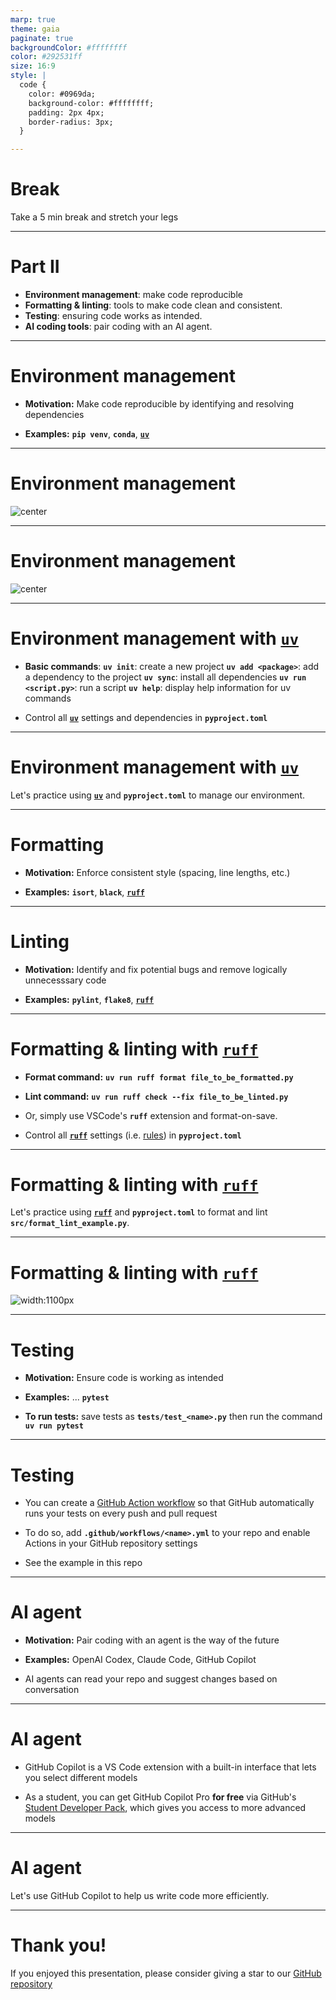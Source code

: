 ```yaml
---
marp: true
theme: gaia
paginate: true
backgroundColor: #ffffffff
color: #292531ff
size: 16:9
style: |
  code {
    color: #0969da;
    background-color: #ffffffff;
    padding: 2px 4px;
    border-radius: 3px;
  }

---
```


# Break

Take a 5 min break and stretch your legs

---

# Part II

- **Environment management**: make code reproducible
- **Formatting & linting**: tools to make code clean and consistent.
- **Testing**: ensuring code works as intended.
- **AI coding tools**: pair coding with an AI agent.

---

# Environment management

- **Motivation:** Make code reproducible by identifying and resolving dependencies

- **Examples:** **`pip venv`**, **`conda`**, [**`uv`**](https://docs.astral.sh/uv/)

<!--
Caveat: I am very new to many of these tools, but I will try to share my personal perspective and the tricks I have found useful.
For Python code to run, you need to have the right version of Python and external libraries installed.
In other words, you need to have the right "environment".
Environment managers automate this process. 
Python has a built-in environment manager called "pip venv", but there are also popular third-party tools like "conda" and "uv".
My favorite is "uv" because it is the easiest to use, incredibly fast, and works well with other tools I'll mention later.
Installing and activating an environment is as easy as 
**`uv sync`** 
-->

---

# Environment management
![center](../images/dependency_graph.png)

<!--
An environment manager will try to install all dependencies.Most packages depend on other packages, creating a dependency graph as shown. 
Suppose we need to install packages A and B, and both depend on package C.
Then the environment will need to install all three.
Luckily, A requires C version greater than 1.2.3, and B requires C version less than 2.0.0, so any version inbetween will do.
-->

---

# Environment management
![center](../images/dependency_graph_conflict.png)

<!--
But sometimes packages have conflicting requirements.
For example, if package A requires version < 1.2.3 of package C, and package B requires version > 2.0.0 of package C, then there is a conflict.
In such cases, you may need to manually resolve the conflict by adjusting versions or even using alternative packages.
-->

---

# Environment management with [**`uv`**](https://docs.astral.sh/uv/)

- **Basic commands**: 
**`uv init`**: create a new project
**`uv add <package>`**: add a dependency to the project
**`uv sync`**: install all dependencies
**`uv run <script.py>`**: run a script
**`uv help`**: display help information for uv commands

- Control all [**`uv`**](https://docs.astral.sh/uv/) settings and dependencies in **`pyproject.toml`**

<!--
Here are some basic uv commands ... 
To initialize uv in a new project, run "uv init".
To add a dependency, run "uv add" then the package name.
The command "uv sync" will rapidly install all dependencies, much faster than other environment managers.
To run a script, you would use "uv run" then the script name.
If you want to know what other commands are available, use the command "uv help".
-->

---

# Environment management with [**`uv`**](https://docs.astral.sh/uv/)

Let's practice using [**`uv`**](https://docs.astral.sh/uv/) and **`pyproject.toml`** to manage our environment.

---

# Formatting

- **Motivation:** Enforce consistent style (spacing, line lengths, etc.)

- **Examples:** **`isort`**, **`black`**, [**`ruff`**](https://docs.astral.sh/ruff/)

<!--
Good code is well-organized, stylistically consistent, and free of bugs and errors.
Formatters and linters are tools that help achieve these traits in your code.
Formatters improve the visual appearance of your code without changing functionality.
They enforce consistent style by controlling spacing, line lengths, indentation, etc.
Examples of formatters include isort, black, and ruff.
isort sorts imports alphabetically and automatically separates them into sections.
black reformats entire files, ensuring a consistent style throughout.
ruff is also a general formatter, that can basically do anything isort or black can do but faster, and its my preferred tool.
-->

---

# Linting

- **Motivation:** Identify and fix potential bugs and remove logically unnecesssary code

- **Examples:** **`pylint`**, **`flake8`**, [**`ruff`**](https://docs.astral.sh/ruff/)

<!--
Linters identify style violations, but also potential bugs and errors like unused variables, missing imports, or more subtle bugs beyond obvious syntactic errors.
There are a handful of popular and customizable linters, including flake8, pylint, and ruff.
You'll notice that we see ruff again here because it is both a formatter and a linter.
And yet again, my favorite tool here is "ruff" because it can do almost everything the other tools can but faster.
-->

---

# Formatting & linting with [**`ruff`**](https://docs.astral.sh/ruff/)

- **Format command:**
**`uv run ruff format file_to_be_formatted.py`**

- **Lint command:**
**`uv run ruff check --fix file_to_be_linted.py`**

- Or, simply use VSCode's **`ruff`** extension and format-on-save.

- Control all [**`ruff`**](https://docs.astral.sh/ruff/) settings (i.e. [rules](https://docs.astral.sh/ruff/rules/)) in **`pyproject.toml`**

<!--
To format with ruff, just "uv add ruff" as a dependency, then run "ruff format" on the file as shown.
To lint with ruff, just run "ruff check" on the file as shown.
Linting technically only identifies issues, it doesn't necessarilly fix them.
To have ruff fix any issues for which automatic fixes are available, add the --fix flag.

However, although these commands are relatively straightforward, they are not they way that I use ruff.
A big reason I love ruff is that there is a VSCode extension for it.
This allows ruff to provide real-time visual format & lint feedback.
Although we do no have the time to show you, I also recommend using format-on-save to automatically format and fix linting issues every time you ctrl+s save a file.

Finally, all ruff settings, like uv dependencies, are stored in pyproject.toml.
-->

---

# Formatting & linting with [**`ruff`**](https://docs.astral.sh/ruff/)

Let's practice using [**`ruff`**](https://docs.astral.sh/ruff/) and **`pyproject.toml`** to format and lint **`src/format_lint_example.py`**.

<!--
Lets look at an example:
1. Show format_lint_example.py
2. Point out formatting issues
3. Enable ruff extension -- 41 problems!
4. Hover over formatting issues
5. Run `uv run ruff format format_lint_example.py`
6. Use ctrl+z and ctrl+shift+z to undo and redo changes, highlighting specific changes from top to bottom
7. Go to pyproject.toml and highlight ruff format settings
8. Change line-length to 30 (way too short), and show how this immediately causes formatting issues in format_lint_example.py, then change back
9. Point out how there are still yellow squiggles in format_lint_example.py (18 problems); some of these are formatting issues ruff doesn't fix automatically (like "line too long"), but others are actually linting issues because they involve code syntax rather than format (e.g. truth comparison, unused variable)
10. Run 'uv run ruff check --fix --unsafe-fixes format_lint_example.py' to identify linting issues and aggressively fix those for which automatic fixes exist
11. Use ctrl+z and ctrl+shift+z to undo and redo changes, highlighting specific changes from top to bottom
11. Hover over the remaining linting issue, related to returning the condition directly and show an easy fix (also suggested by Copilot)
12. Disable "SIM" ruff rules in pyproject.toml, and show how this is another way to remove the final linting issue
13. Compare before and after


Hopefully this example demonstrates that ruff is an easy, fast, and flexible way to enforce consistent style and catch bugs in your code.
-->

---

# Formatting & linting with [**`ruff`**](https://docs.astral.sh/ruff/)

![width:1100px](../images/ruff_before_after.png)

---

# Testing

- **Motivation:** Ensure code is working as intended

- **Examples:** ... **`pytest`**

- **To run tests:** save tests as **`tests/test_<name>.py`** then run the command **`uv run pytest`**

<!--
Good code is not just nicely formatted and free of obvious bugs and errors -- it actually works as intended.
The 
-->
---

# Testing

- You can create a [GitHub Action workflow](https://github.com/bknutson0/ams-coding-bootcamp/actions) so that GitHub automatically runs your tests on every push and pull request

- To do so, add **`.github/workflows/<name>.yml`** to your repo and enable Actions in your GitHub repository settings

- See the example in this repo

---

# AI agent 

- **Motivation:** Pair coding with an agent is the way of the future

- **Examples:** OpenAI Codex, Claude Code, GitHub Copilot

- AI agents can read your repo and suggest changes based on conversation

<!--
Pair programming with an AI agent can help you write better code faster.
Agents can provide context-aware autocomplete suggestions, but also assist with code navigation, refactoring, generating tests, and much more.
One convenience of these agents is that they have direct read access to your repo, so you don't have to do what I use to do: copy-paste blocks of code into ChatGPT.
Of course, it is important to review and understand suggested changes before accepting, especially for important parts of your code.
My usual workflow is to first have a conversation with the agent about high-level strategy.
As a relatively inexperienced programmer, I use this conversation to learn about software engineering best practices.
Then I decide on an approach and describe in as much detail as I can what I want the agent to implement.
The first implementation it generates is usually decent, but upon reviewing suggestions I almost always have to request modifications.
Overall, I have found this workflow helps me to power through small technical details, allowing me to spend more time on interesting problems.
Of course, just like with humans, sometimes agents suggest code with bugs that slip past inspection.
So proper testing to ensure the code is serving its purpose becomes even more important.
-->

---

# AI agent

- GitHub Copilot is a VS Code extension with a built-in interface that lets you select different models

- As a student, you can get GitHub Copilot Pro **for free** via GitHub's [Student Developer Pack](https://education.github.com/pack/), which gives you access to more advanced models

<!--
GitHub Copilot is a VS Code extension with a built-in interface that lets you select different models.
It is very convenient to have your main coding environment and the agent conversation integrated in one interface.
As a student, you can get GitHub Copilot Pro for free via the Student Developer Pack.
This gives you access to more advanced models, including GPT-5 and Claude Sonnet 4.
I have found that using advanced models can very dramatically improve the quality of conversation and suggestions made by the agent. 
There is a particular synergy between ruff and GitHub Copilot, because the agent can see the formatting and linting problems when it reads your code, and then automatically fix them when creating its suggestion.
This is particularly useful for easy problems that ruff cannot automatically fix like lines that are too long or simple logical reductions.
-->

---

# AI agent

Let's use GitHub Copilot to help us write code more efficiently.

---

# Thank you!

If you enjoyed this presentation, please consider giving a star to our [GitHub repository](https://github.com/bknutson0/ams-coding-bootcamp)